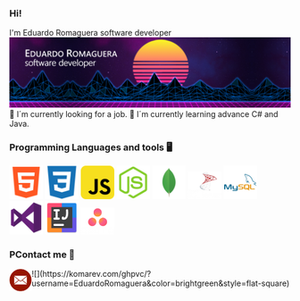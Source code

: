 ### Hi!
I'm Eduardo Romaguera
software developer
![](https://github.com/EduardoRomaguera/EduardoRomaguera/blob/main/images/banner/banner.png)
    🔭  I´m currently looking for a job.
    🌱  I´m currently learning advance C# and Java.

### Programming Languages and tools :desktop_computer:	
<img src="https://github.com/EduardoRomaguera/EduardoRomaguera/blob/main/images/icons/html.png" width=60>   <img src="https://github.com/EduardoRomaguera/EduardoRomaguera/blob/main/images/icons/css.png"
width=60>   <img src="https://github.com/EduardoRomaguera/EduardoRomaguera/blob/main/images/icons/javascript.png" width=60>   <img src="https://github.com/EduardoRomaguera/EduardoRomaguera/blob/main/images/icons/nodejs.png" width=60>   <img src="https://github.com/EduardoRomaguera/EduardoRomaguera/blob/main/images/icons/mongo.png" width=60>   <img src="https://github.com/EduardoRomaguera/EduardoRomaguera/blob/main/images/icons/sql.png" width=60>   <img src="https://github.com/EduardoRomaguera/EduardoRomaguera/blob/main/images/icons/mysql.png" width=60>   <img src="https://github.com/EduardoRomaguera/EduardoRomaguera/blob/main/images/icons/visualStudio.png" width=60>   <img src="https://github.com/EduardoRomaguera/EduardoRomaguera/blob/main/images/icons/intellij.png" width=60>   <img src="https://github.com/EduardoRomaguera/EduardoRomaguera/blob/main/images/icons/asana.png" width=60>



### PContact me  :handshake:
<a href="mailto:eromaguera@outlook.com?subject=Hey Eduardo, I just checked your github">
    <img align="left" alt="Eduardo Romaguera Mail" width="40px" src="https://github.com/EduardoRomaguera/EduardoRomaguera/blob/main/images/icons/mail.png" />
</a>
<p></p>
<p></p>
![](https://komarev.com/ghpvc/?username=EduardoRomaguera&color=brightgreen&style=flat-square)

<!---
EduardoRomaguera/EduardoRomaguera is a ✨ special ✨ repository because its `README.md` (this file) appears on your GitHub profile.
You can click the Preview link to take a look at your changes.
--->
